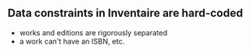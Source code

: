 ## Data constraints in Inventaire are hard-coded
* works and editions are rigorously separated
* a work can't have an ISBN, etc.
